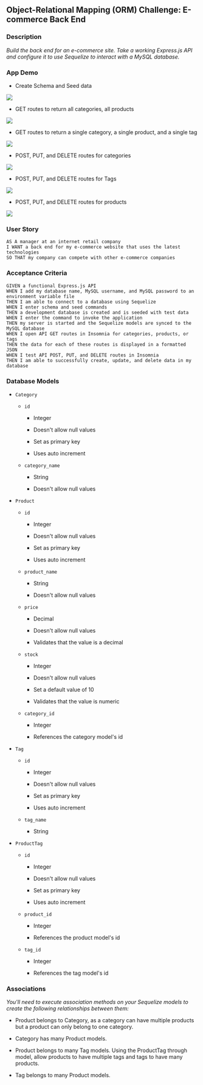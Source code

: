 ## Object-Relational Mapping (ORM) Challenge: E-commerce Back End

### Description

*Build the back end for an e-commerce site. Take a working Express.js API and configure it to use Sequelize to interact with a MySQL database.*


### App Demo

- Create Schema and Seed data

![](images/demo-6.gif)

- GET routes to return all categories, all products

![](images/demo-1.gif)

- GET routes to return a single category, a single product, and a single tag

![](images/demo-2.gif)

- POST, PUT, and DELETE routes for categories

![](images/demo-3.gif)

- POST, PUT, and DELETE routes for Tags

![](images/demo-4.gif)

- POST, PUT, and DELETE routes for products

![](images/demo-5.gif)

### User Story

```text
AS A manager at an internet retail company
I WANT a back end for my e-commerce website that uses the latest technologies
SO THAT my company can compete with other e-commerce companies
```

### Acceptance Criteria

```text
GIVEN a functional Express.js API
WHEN I add my database name, MySQL username, and MySQL password to an environment variable file
THEN I am able to connect to a database using Sequelize
WHEN I enter schema and seed commands
THEN a development database is created and is seeded with test data
WHEN I enter the command to invoke the application
THEN my server is started and the Sequelize models are synced to the MySQL database
WHEN I open API GET routes in Insomnia for categories, products, or tags
THEN the data for each of these routes is displayed in a formatted JSON
WHEN I test API POST, PUT, and DELETE routes in Insomnia
THEN I am able to successfully create, update, and delete data in my database
```

### Database Models

- `Category`

    - `id`

        - Integer

        - Doesn't allow null values

        - Set as primary key

        - Uses auto increment

    - `category_name`

        - String

        - Doesn't allow null values

- `Product`

    - `id`

        - Integer

        - Doesn't allow null values

        - Set as primary key

        - Uses auto increment

    - `product_name`

        - String

        - Doesn't allow null values

    - `price`

        - Decimal

        - Doesn't allow null values

        - Validates that the value is a decimal

    - `stock`

        - Integer

        - Doesn't allow null values

        - Set a default value of 10

        - Validates that the value is numeric

    - `category_id`

        - Integer

        - References the category model's id

- `Tag`

    - `id`

        - Integer

        - Doesn't allow null values

        - Set as primary key

        - Uses auto increment

    - `tag_name`

        - String

- `ProductTag`

    - `id`

        - Integer

        - Doesn't allow null values

        - Set as primary key

        - Uses auto increment

    - `product_id`

        - Integer

        - References the product model's id

    - `tag_id`

        - Integer

        - References the tag model's id

### Associations

*You'll need to execute association methods on your Sequelize models to create the following relationships between them:*

- Product belongs to Category, as a category can have multiple products but a product can only belong to one category.

- Category has many Product models.

- Product belongs to many Tag models. Using the ProductTag through model, allow products to have multiple tags and tags to have many products.

- Tag belongs to many Product models.
